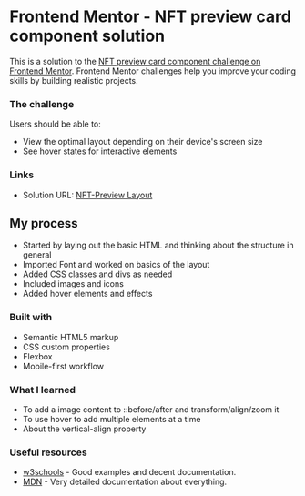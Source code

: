 # Frontend Mentor - NFT preview card component solution

This is a solution to the [NFT preview card component challenge on Frontend Mentor](https://www.frontendmentor.io/challenges/nft-preview-card-component-SbdUL_w0U). Frontend Mentor challenges help you improve your coding skills by building realistic projects. 

### The challenge

Users should be able to:

- View the optimal layout depending on their device's screen size
- See hover states for interactive elements

### Links

- Solution URL: [NFT-Preview Layout](https://nft-preview-layout.netlify.app/)

## My process

- Started by laying out the basic HTML and thinking about the structure in general
- Imported Font and worked on basics of the layout
- Added CSS classes and divs as needed
- Included images and icons
- Added hover elements and effects

### Built with

- Semantic HTML5 markup
- CSS custom properties
- Flexbox
- Mobile-first workflow

### What I learned

- To add a image content to ::before/after and transform/align/zoom it
- To use hover to add multiple elements at a time
- About the vertical-align property

### Useful resources

- [w3schools](https://www.w3schools.com/) - Good examples and decent documentation.
- [MDN](https://developer.mozilla.org/en-US/) - Very detailed documentation about everything.
